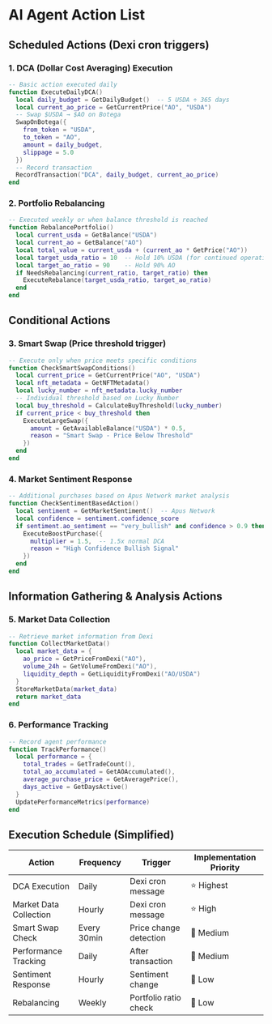 # AI Agent Action List

## Scheduled Actions (Dexi cron triggers)

### 1. DCA (Dollar Cost Averaging) Execution

```lua
-- Basic action executed daily
function ExecuteDailyDCA()
  local daily_budget = GetDailyBudget()  -- 5 USDA ÷ 365 days
  local current_ao_price = GetCurrentPrice("AO", "USDA")
  -- Swap $USDA → $AO on Botega
  SwapOnBotega({
    from_token = "USDA",
    to_token = "AO",
    amount = daily_budget,
    slippage = 5.0
  })
  -- Record transaction
  RecordTransaction("DCA", daily_budget, current_ao_price)
end
```

### 2. Portfolio Rebalancing

```lua
-- Executed weekly or when balance threshold is reached
function RebalancePortfolio()
  local current_usda = GetBalance("USDA")
  local current_ao = GetBalance("AO")
  local total_value = current_usda + (current_ao * GetPrice("AO"))
  local target_usda_ratio = 10  -- Hold 10% USDA (for continued operations)
  local target_ao_ratio = 90    -- Hold 90% AO
  if NeedsRebalancing(current_ratio, target_ratio) then
    ExecuteRebalance(target_usda_ratio, target_ao_ratio)
  end
end
```

## Conditional Actions

### 3. Smart Swap (Price threshold trigger)

```lua
-- Execute only when price meets specific conditions
function CheckSmartSwapConditions()
  local current_price = GetCurrentPrice("AO", "USDA")
  local nft_metadata = GetNFTMetadata()
  local lucky_number = nft_metadata.lucky_number
  -- Individual threshold based on Lucky Number
  local buy_threshold = CalculateBuyThreshold(lucky_number)
  if current_price < buy_threshold then
    ExecuteLargeSwap({
      amount = GetAvailableBalance("USDA") * 0.5,
      reason = "Smart Swap - Price Below Threshold"
    })
  end
end
```

### 4. Market Sentiment Response

```lua
-- Additional purchases based on Apus Network market analysis
function CheckSentimentBasedAction()
  local sentiment = GetMarketSentiment()  -- Apus Network
  local confidence = sentiment.confidence_score
  if sentiment.ao_sentiment == "very_bullish" and confidence > 0.9 then
    ExecuteBoostPurchase({
      multiplier = 1.5,  -- 1.5x normal DCA
      reason = "High Confidence Bullish Signal"
    })
  end
end
```

## Information Gathering & Analysis Actions

### 5. Market Data Collection

```lua
-- Retrieve market information from Dexi
function CollectMarketData()
  local market_data = {
    ao_price = GetPriceFromDexi("AO"),
    volume_24h = GetVolumeFromDexi("AO"),
    liquidity_depth = GetLiquidityFromDexi("AO/USDA")
  }
  StoreMarketData(market_data)
  return market_data
end
```

### 6. Performance Tracking

```lua
-- Record agent performance
function TrackPerformance()
  local performance = {
    total_trades = GetTradeCount(),
    total_ao_accumulated = GetAOAccumulated(),
    average_purchase_price = GetAveragePrice(),
    days_active = GetDaysActive()
  }
  UpdatePerformanceMetrics(performance)
end
```

## Execution Schedule (Simplified)

| Action                 | Frequency   | Trigger                | Implementation Priority |
| ---------------------- | ----------- | ---------------------- | ----------------------- |
| DCA Execution          | Daily       | Dexi cron message      | ⭐ Highest              |
| Market Data Collection | Hourly      | Dexi cron message      | ⭐ High                 |
| Smart Swap Check       | Every 30min | Price change detection | 🔸 Medium               |
| Performance Tracking   | Daily       | After transaction      | 🔸 Medium               |
| Sentiment Response     | Hourly      | Sentiment change       | 🔹 Low                  |
| Rebalancing            | Weekly      | Portfolio ratio check  | 🔹 Low                  |
